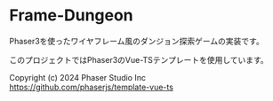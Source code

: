 # Frame-Dungeon

Phaser3を使ったワイヤフレーム風のダンジョン探索ゲームの実装です。

このプロジェクトではPhaser3のVue-TSテンプレートを使用しています。

Copyright (c) 2024 Phaser Studio Inc  
https://github.com/phaserjs/template-vue-ts
